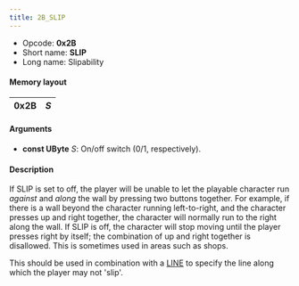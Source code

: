 ```yaml
---
title: 2B_SLIP
---
```


- Opcode: **0x2B**
- Short name: **SLIP**
- Long name: Slipability

#### Memory layout

| 0x2B | *S* |
|------|-----|

#### Arguments

- **const UByte** *S*: On/off switch (0/1, respectively).

#### Description

If SLIP is set to off, the player will be unable to let the playable character run *against* and *along* the wall by pressing two buttons together. For example, if there is a wall beyond the character running left-to-right, and the character presses up and right together, the character will normally run to the right along the wall. If SLIP is off, the character will stop moving until the player presses right by itself; the combination of up and right together is disallowed. This is sometimes used in areas such as shops.

This should be used in combination with a [LINE](D0_LINE) to specify the line along which the player may not 'slip'.
